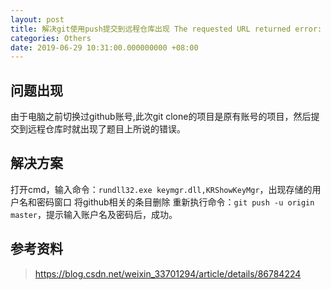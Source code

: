 ```yaml
---
layout: post
title: 解决git使用push提交到远程仓库出现 The requested URL returned error: 403 错误
categories: Others
date: 2019-06-29 10:31:00.000000000 +08:00
---
```



## 问题出现
由于电脑之前切换过github账号,此次git clone的项目是原有账号的项目，然后提交到远程仓库时就出现了题目上所说的错误。

## 解决方案
打开cmd，输入命令：`rundll32.exe keymgr.dll,KRShowKeyMgr`，出现存储的用户名和密码窗口
将github相关的条目删除
重新执行命令：`git push -u origin master`，提示输入账户名及密码后，成功。

## 参考资料

> <https://blog.csdn.net/weixin_33701294/article/details/86784224>
